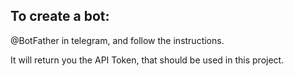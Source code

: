 ## To create a bot:
@BotFather in telegram, and follow the instructions.

It will return you the API Token, that should be used in this project.